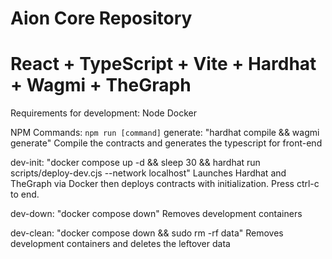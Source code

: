 # Aion Core Repository
# React + TypeScript + Vite + Hardhat + Wagmi + TheGraph

Requirements for development:
Node
Docker

NPM Commands: `npm run [command]`
generate: "hardhat compile && wagmi generate"
Compile the contracts and generates the typescript for front-end

dev-init: "docker compose up -d && sleep 30 && hardhat run scripts/deploy-dev.cjs --network localhost"
Launches Hardhat and TheGraph via Docker then deploys contracts with initialization. Press ctrl-c to end.

dev-down: "docker compose down"
Removes development containers

dev-clean: "docker compose down && sudo rm -rf data"
Removes development containers and deletes the leftover data